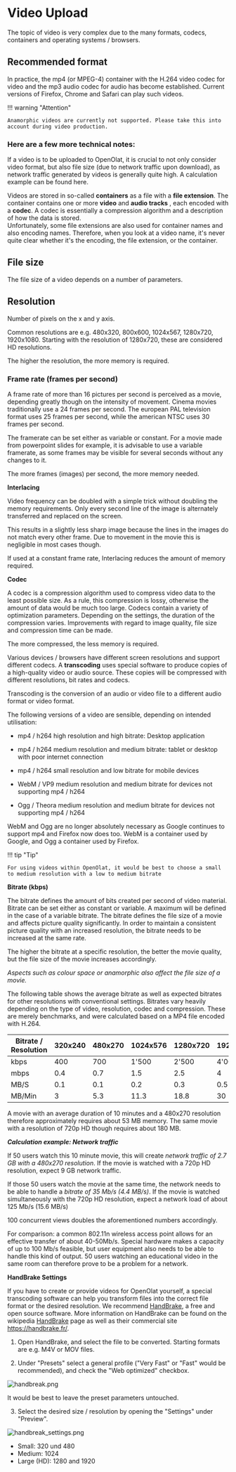 # Video Upload

The topic of video is very complex due to the many formats, codecs, containers
and operating systems / browsers.

## Recommended format

In practice, the mp4 (or MPEG-4) container with the H.264 video codec for
video and the mp3 audio codec for audio has become established. Current
versions of Firefox, Chrome and Safari can play such videos.

!!! warning "Attention"

    Anamorphic videos are currently not supported. Please take this into account during video production.

### Here are a few more technical notes:

If a video is to be uploaded to OpenOlat, it is crucial to not only consider
video format, but also file size (due to network traffic upon download), as
network traffic generated by videos is generally quite high. A calculation
example can be found here.

Videos are stored in so-called **containers** as a file with a **file
extension**. The container contains one or more **video** and **audio tracks**
, each encoded with a **codec**. A codec is essentially a compression
algorithm and a description of how the data is stored.  
Unfortunately, some file extensions are also used for container names and also
encoding names. Therefore, when you look at a video name, it's never quite
clear whether it's the encoding, the file extension, or the container.

## File size

The file size of a video depends on a number of parameters.  

## Resolution  


Number of pixels on the x and y axis. 

Common resolutions are e.g. 480x320,
800x600, 1024x567, 1280x720, 1920x1080. Starting with the resolution of
1280x720, these are considered HD resolutions. 

The higher the resolution, the more memory is required.  

### Frame rate (frames per second)

A frame rate of more than 16 pictures per second is perceived as a movie,
depending greatly though on the intensity of movement. Cinema movies
traditionally use a 24 frames per second. The european PAL television format
uses 25 frames per second, while the american NTSC uses 30 frames per second.  

The framerate can be set either as variable or constant. For a movie made from
powerpoint slides for example, it is advisable to use a variable framerate, as
some frames may be visible for several seconds without any changes to it.  

The more frames (images) per second, the more memory needed.  

**Interlacing**


Video frequency can be doubled with a simple trick without doubling the memory
requirements. Only every second line of the image is alternately transferred
and replaced on the screen.

This results in a slightly less sharp image because the lines in the images do
not match every other frame. Due to movement in the movie this is negligible
in most cases though.

If used at a constant frame rate, Interlacing reduces the amount of memory
required.  

**Codec**

A codec is a compression algorithm used to compress video data to the least
possible size. As a rule, this compression is lossy, otherwise the amount of
data would be much too large. Codecs contain a variety of optimization
parameters. Depending on the settings, the duration of the compression varies.
Improvements with regard to image quality, file size and compression time can
be made.

The more compressed, the less memory is required.

Various devices / browsers have different screen resolutions and support
different codecs. A **transcoding** uses special software to produce copies of
a high-quality video or audio source. These copies will be compressed with
different resolutions, bit rates and codecs.

Transcoding is the conversion of an audio or video file to a different audio
format or video format.

 The following versions of a video are sensible, depending on intended
utilisation:

  * mp4 / h264 high resolution and high bitrate: Desktop application   

  * mp4 / h264 medium resolution and medium bitrate: tablet or desktop with poor internet connection   

  * mp4 / h264 small resolution and low bitrate for mobile devices   

  * WebM / VP9 medium resolution and medium bitrate for devices not supporting mp4 / h264  

  * Ogg / Theora medium resolution and medium bitrate for devices not supporting mp4 / h264  

WebM and Ogg are no longer absolutely necessary as Google continues to support
mp4 and Firefox now does too. WebM is a container used by Google, and Ogg a
container used by Firefox.  

!!! tip "Tip"

    For using videos within OpenOlat, it would be best to choose a small to medium resolution with a low to medium bitrate  

**Bitrate (kbps)**


The bitrate defines the amount of bits created per second of video material.
Bitrate can be set either as constant or variable. A maximum will be defined
in the case of a variable bitrate. The bitrate defines the file size of a
movie and affects picture quality significantly. In order to maintain a
consistent picture quality with an increased resolution, the bitrate needs to
be increased at the same rate.  

The higher the bitrate at a specific resolution, the better the movie quality,
but the file size of the movie increases accordingly.  

  

_Aspects such as colour space or anamorphic also affect the file size of a
movie._

  

The following table shows the average bitrate as well as expected bitrates for
other resolutions with conventional settings. Bitrates vary heavily depending
on the type of video, resolution, codec and compression. These are merely
benchmarks, and were calculated based on a MP4 file encoded with H.264.  

Bitrate /  Resolution|320x240| 480x270| 1024x576| 1280x720| 1920x1080  
---|---|---|---|---|---  
kbps| 400| 700| 1'500| 2'500| 4'000  
mbps| 0.4| 0.7| 1.5| 2.5| 4  
MB/S| 0.1| 0.1| 0.2| 0.3| 0.5  
MB/Min| 3| 5.3| 11.3| 18.8| 30  
  
A movie with an average duration of 10 minutes and a 480x270 resolution
therefore approximately requires about 53 MB memory. The same movie with a
resolution of 720p HD though requires about 180 MB.  

***Calculation example: Network traffic***

If 50 users watch this 10 minute movie, this will create _network traffic of
2.7 GB with a_ _480x270_ _resolution_. If the movie is watched with a 720p HD
resolution, expect 9 GB network traffic.

If those 50 users watch the movie at the same time, the network needs to be
able to handle a _bitrate_ _of_   _35 Mb/s (4.4 MB/s)_. If the movie is
watched simultaneously with the 720p HD resolution, expect a network load of
about 125 Mb/s (15.6 MB/s)  

100 concurrent views doubles the aforementioned numbers accordingly.  

For comparison: a common 802.11n wireless access point allows for an effective
transfer of about 40-50Mb/s. Special hardware makes a capacity of up to 100
Mb/s feasible, but user equipment also needs to be able to handle this kind of
output. 50 users watching an educational video in the same room can therefore
prove to be a problem for a network.

**HandBrake Settings**  

If you have to create or provide videos for OpenOlat yourself, a special
transcoding software can help you transform files into the correct file format
or the desired resolution. We recommend  [HandBrake](https://handbrake.fr/), a
free and open source software. More information on HandBrake can be found on
the wikipedia [HandBrake](https://en.wikipedia.org/wiki/HandBrake) page as
well as their commercial site <https://handbrake.fr/>.  

1. Open HandBrake, and select the file to be converted. Starting formats are
e.g. M4V or MOV files.

2. Under "Presets" select a general profile ("Very Fast" or "Fast" would be
recommended), and check the "Web optimized" checkbox.

![handbreak.png](assets/Handbrake_Settings.png)

It would be best to leave the preset parameters untouched.

3. Select the desired size / resolution by opening the "Settings" under
"Preview".  

![handbreak_settings.png](assets/Handbrake_Settings2.png)  

  * Small: 320 und 480
  * Medium: 1024
  * Large (HD): 1280 and 1920

